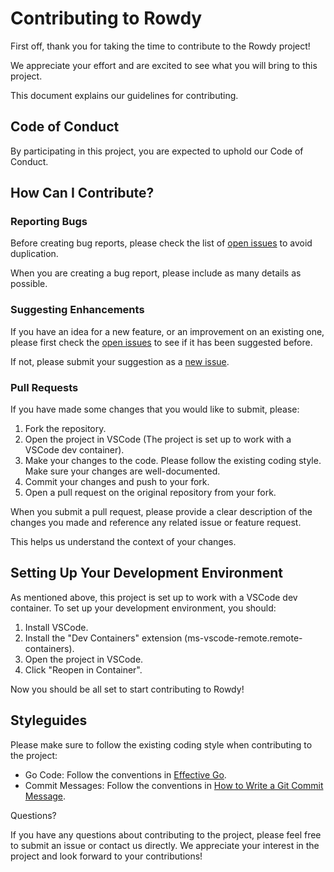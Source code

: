 # Contributing to Rowdy

First off, thank you for taking the time to contribute to the Rowdy project! 

We appreciate your effort and are excited to see what you will bring to this project. 

This document explains our guidelines for contributing.

## Code of Conduct

By participating in this project, you are expected to uphold our Code of Conduct.

## How Can I Contribute?

### Reporting Bugs

Before creating bug reports, please check the list of [open issues](https://github.com/madworx/rowdy-crdb-exporter/issues) 
to avoid duplication.

When you are creating a bug report, please include as many details as possible.

### Suggesting Enhancements

If you have an idea for a new feature, or an improvement on an existing one, please first check 
the [open issues](https://github.com/madworx/rowdy-crdb-exporter/issues) to see if it has been suggested before. 

If not, please submit your suggestion as a [new issue](https://github.com/madworx/rowdy-crdb-exporter/issues/new).

### Pull Requests

If you have made some changes that you would like to submit, please:

1. Fork the repository.
2. Open the project in VSCode (The project is set up to work with a VSCode dev container).
3. Make your changes to the code. Please follow the existing coding style. Make sure your changes are well-documented.
4. Commit your changes and push to your fork.
5. Open a pull request on the original repository from your fork.

When you submit a pull request, please provide a clear description of the changes you made and reference 
any related issue or feature request. 

This helps us understand the context of your changes.

## Setting Up Your Development Environment

As mentioned above, this project is set up to work with a VSCode dev container. To set up your development environment, you should:

1. Install VSCode.
2. Install the "Dev Containers" extension (ms-vscode-remote.remote-containers).
3. Open the project in VSCode.
4. Click "Reopen in Container".

Now you should be all set to start contributing to Rowdy!

## Styleguides

Please make sure to follow the existing coding style when contributing to the project:

* Go Code: Follow the conventions in [Effective Go](https://golang.org/doc/effective_go.html).
* Commit Messages: Follow the conventions in [How to Write a Git Commit Message](https://chris.beams.io/posts/git-commit/).

Questions?

If you have any questions about contributing to the project, please feel free to submit an issue or contact us directly. We appreciate your interest in the project and look forward to your contributions!
